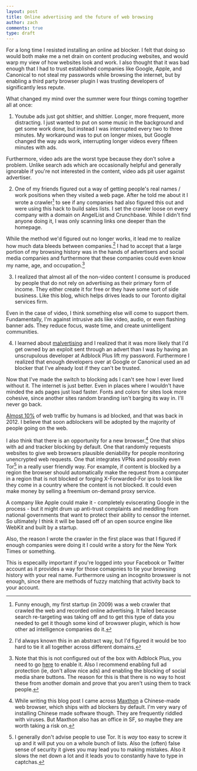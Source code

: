 ```yaml
---
layout: post
title: Online advertising and the future of web browsing
author: zach
comments: true
type: draft
---
```


For a long time I resisted installing an online ad blocker. I felt that doing so would both make me a net drain on content producing websites, and would warp my view of how websites look and work. I also thought that it was bad enough that I had to trust established companies like Google, Apple, and Canonical to not steal my passwords while browsing the internet, but by enabling a third party browser plugin I was trusting developers of significantly less repute.

What changed my mind over the summer were four things coming together all at once:

1. Youtube ads just got shittier, and shittier. Longer, more frequent, more distracting. I just wanted to put on some music in the background and get some work done, but instead I was interrupted every two to three minutes. My workaround was to put on longer mixes, but Google changed the way ads work, interrupting longer videos every fifteen minutes with ads.

Furthermore, video ads are the worst type because they don't solve a problem. Unlike search ads which are occasionally helpful and generally ignorable if you're not interested in the content, video ads pit user against advertiser.

2. One of my friends figured out a way of getting people's real names / work positions when they visited a web page. After he told me about it I wrote a crawler[^1] to see if any companies had also figured this out and were using this hack to build sales lists. I set the crawler loose on every company with a domain on AngelList and Crunchbase. While I didn't find anyone doing it, I was only scanning links one deeper than the homepage.

While the method we'd figured out no longer works, it lead me to realize how much data bleeds between companies.[^2] I had to accept that a large portion of my browsing history was in the hands of advertisers and social media companies and furthermore that these companies could even know my name, age, and occupation.[^3]

3. I realized that almost all of the non-video content I consume is produced by people that do not rely on advertising as their primary form of income. They either create it for free or they have some sort of side business. Like this blog, which helps drives leads to our Toronto digital services firm.

Even in the case of video, I think something else will come to support them. Fundamentally, I'm against intrusive ads like video, audio, or even flashing banner ads. They reduce focus, waste time, and create unintelligent communities.

4. I learned about [malvertising](https://en.wikipedia.org/wiki/Malvertising) and I realized that it was more likely that I'd get owned by an exploit sent through an advert than I was by having an unscrupulous developer at Adblock Plus lift my password. Furthermore I realized that enough developers over at Google or Canonical used an ad blocker that I've already lost if they can't be trusted.

Now that I've made the switch to blocking ads I can't see how I ever lived without it. The internet is just better. Even in places where I wouldn't have minded the ads pages just load faster. Fonts and colors for sites look more cohesive, since another sites random branding isn't barging its way in. I'll never go back.

[Almost 10%](http://techcrunch.com/2012/05/18/clarityray-ad-blockers/) of web traffic by humans is ad blocked, and that was back in 2012. I believe that soon adblockers will be adopted by the majority of people going on the web.

I also think that there is an opportunity for a new browser.[^5] One that ships with ad and tracker blocking by default. One that randomly requests websites to give web browsers plausible deniability for people monitoring unencrypted web requests. One that integrates VPNs and possibly even Tor[^4] in a really user friendly way. For example, if content is blocked by a region the browser should automatically make the request from a computer in a region that is not blocked or forging X-Forwarded-For ips to look like they come in a country where the content is not blocked. It could even make money by selling a freemium on-demand proxy service.

A company like Apple could make it - completely eviscerating Google in the process - but it might drum up anti-trust complaints and meddling from national governments that want to protect their ability to censor the internet. So ultimately I think it will be based off of an open source engine like WebKit and built by a startup.

[^1]: Funny enough, my first startup (in 2009) was a web crawler that crawled the web and recorded online advertising. It failed because search re-targeting was taking off and to get this type of data you needed to get it though some kind of browswer plugin, which is how other ad intelligence companies do it.

Also, the reason I wrote the crawler in the first place was that I figured if enough companies were doing it I could write a story for the New York Times or something. 

[^2]: I'd always known this in an abstract way, but I'd figured it would be too hard to tie it all together across different domains.

[^3]: Note that this is not configured out of the box with Adblock Plus, you need to go [here](https://adblockplus.org/en/features) to enable it. Also I recommend enabling full ad protection (ie, don't allow nice ads) and enabling the blocking of social media share buttons. The reason for this is that there is no way to host these from another domain and prove that you aren't using them to track people.

This is especailly important if you're logged into your Facebook or Twitter account as it provides a way for those comapnies to tie your browsing history with your real name. Furthermore using an incognito browswer is not enough, since there are methods of fuzzy matching that activity back to your account.

[^4]: I generally don't advise people to use Tor. It is *way* too easy to screw it up and it will put you on a whole bunch of lists. Also the (often) false sense of security it gives you may lead you to making mistakes. Also it slows the net down a lot and it leads you to constantly have to type in captchas.

[^5]: While writing this blog post I came across [Maxthon](https://en.wikipedia.org/wiki/Maxthon) a Chinese-made web browser, which ships with ad blockers by default. I'm very wary of installing Chinese made software though. They are frequently riddled with viruses. But Maxthon also has an office in SF, so maybe they are worth taking a risk on.

